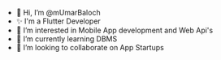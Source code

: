 - 👋 Hi, I’m @mUmarBaloch
- ✨ I'm a Flutter Developer
- 👀 I’m interested in Mobile App development and Web Api's
- 🌱 I’m currently learning DBMS
- 💞️ I’m looking to collaborate on App Startups

<!---
mUmarBaloch/mUmarBaloch is a ✨ special ✨ repository because its `README.md` (this file) appears on your GitHub profile.
You can click the Preview link to take a look at your changes.
--->
